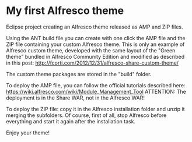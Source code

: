 My first Alfresco theme
=======================

Eclipse project creating an Alfresco theme released as AMP and ZIP files.

Using the ANT build file you can create with one click the AMP file and the ZIP file containing your custom Alfresco theme.
This is only an example of Alfresco custom theme, developed with the same layout of the "Green theme" bundled in Alfresco Community Edition and modified as described in this post:
http://fcorti.com/2012/12/31/alfresco-share-custom-theme/

The custom theme packages are stored in the "build" folder.

To deploy the AMP file, you can follow the official tutorials described here:
https://wiki.alfresco.com/wiki/Module_Management_Tool
ATTENTION: The deployment is in the Share WAR, not in the Alfresco WAR!

To deploy the ZIP file: copy it in the Alfresco installation folder and unzip it merging the subfolders.
Of course, first of all, stop Alfresco before everything and start it again after the installation task.

Enjoy your theme!
